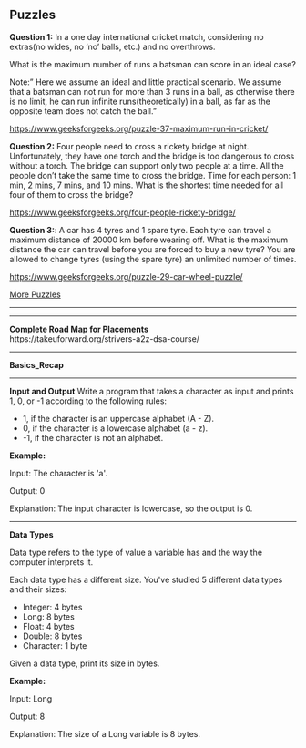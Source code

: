 **Puzzles**
--------------------------------------------------------------------------------------------------------------------------------------------------
**Question 1:** In a one day international cricket match, considering no extras(no wides, no ‘no’ balls, etc.) and no overthrows.

What is the maximum number of runs a batsman can score in an ideal case?

Note:” Here we assume an ideal and little practical scenario. We assume that a batsman can not run for more than 3 runs in a ball, as otherwise there is no limit, he can run infinite runs(theoretically) in a ball, as far as the opposite team does not catch the ball.”

https://www.geeksforgeeks.org/puzzle-37-maximum-run-in-cricket/

**Question 2:** Four people need to cross a rickety bridge at night. Unfortunately, they have one torch and the bridge is too dangerous to cross without a torch. The bridge can support only two people at a time. All the people don’t take the same time to cross the bridge. Time for each person: 1 min, 2 mins, 7 mins, and 10 mins. What is the shortest time needed for all four of them to cross the bridge?

https://www.geeksforgeeks.org/four-people-rickety-bridge/

**Question 3:**: A car has 4 tyres and 1 spare tyre. Each tyre can travel a maximum distance of 20000 km before wearing off. What is the maximum distance the car can travel before you are forced to buy a new tyre? You are allowed to change tyres (using the spare tyre) an unlimited number of times. 

https://www.geeksforgeeks.org/puzzle-29-car-wheel-puzzle/

[More Puzzles](https://www.geeksforgeeks.org/puzzles/)

-------------------------------------------------------------------------------------------------------------------------------------------------
<hr>
<b>Complete Road Map for Placements</b> <br/>
https://takeuforward.org/strivers-a2z-dsa-course/
<hr>

**Basics_Recap**
<hr>

**Input and Output**
Write a program that takes a character as input and prints 1, 0, or -1 according to the following rules:

- 1, if the character is an uppercase alphabet (A - Z).
- 0, if the character is a lowercase alphabet (a - z).
- -1, if the character is not an alphabet.

**Example:**

Input: The character is 'a'.

Output: 0

Explanation: The input character is lowercase, so the output is 0.

---

**Data Types**

Data type refers to the type of value a variable has and the way the computer interprets it.

Each data type has a different size. You've studied 5 different data types and their sizes:

- Integer: 4 bytes
- Long: 8 bytes
- Float: 4 bytes
- Double: 8 bytes
- Character: 1 byte

Given a data type, print its size in bytes.

**Example:**

Input: Long

Output: 8

Explanation: The size of a Long variable is 8 bytes.
